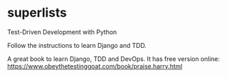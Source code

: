 # superlists
Test-Driven Development with Python

Follow the instructions to learn Django and TDD.

A great book to learn Django, TDD and DevOps.
It has free version online: https://www.obeythetestinggoat.com/book/praise.harry.html
